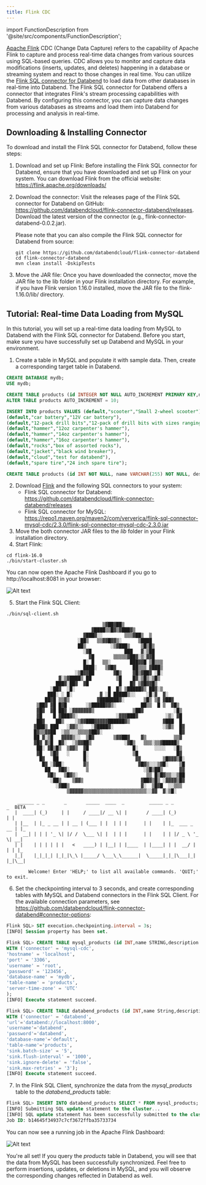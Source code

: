 ```yaml
---
title: Flink CDC
---
```


import FunctionDescription from '@site/src/components/FunctionDescription';

<FunctionDescription description="Introduced: v1.1.70"/>

[Apache Flink](https://github.com/apache/flink) CDC (Change Data Capture) refers to the capability of Apache Flink to capture and process real-time data changes from various sources using SQL-based queries. CDC allows you to monitor and capture data modifications (inserts, updates, and deletes) happening in a database or streaming system and react to those changes in real time. You can utilize the [Flink SQL connector for Databend](https://github.com/databendcloud/flink-connector-databend) to load data from other databases in real-time into Databend. The Flink SQL connector for Databend offers a connector that integrates Flink's stream processing capabilities with Databend. By configuring this connector, you can capture data changes from various databases as streams and load them into Databend for processing and analysis in real-time.

## Downloading & Installing Connector

To download and install the Flink SQL connector for Databend, follow these steps:

1. Download and set up Flink: Before installing the Flink SQL connector for Databend, ensure that you have downloaded and set up Flink on your system. You can download Flink from the official website: https://flink.apache.org/downloads/

2. Download the connector: Visit the releases page of the Flink SQL connector for Databend on GitHub: https://github.com/databendcloud/flink-connector-databend/releases. Download the latest version of the connector (e.g., flink-connector-databend-0.0.2.jar).

    Please note that you can also compile the Flink SQL connector for Databend from source:

    ```shell
    git clone https://github.com/databendcloud/flink-connector-databend
    cd flink-connector-databend
    mvn clean install -DskipTests
    ```

3. Move the JAR file: Once you have downloaded the connector, move the JAR file to the lib folder in your Flink installation directory. For example, if you have Flink version 1.16.0 installed, move the JAR file to the flink-1.16.0/lib/ directory.

## Tutorial: Real-time Data Loading from MySQL

In this tutorial, you will set up a real-time data loading from MySQL to Databend with the Flink SQL connector for Databend. Before you start, make sure you have successfully set up Databend and MySQL in your environment.

1. Create a table in MySQL and populate it with sample data. Then, create a corresponding target table in Databend.

```sql title='In MySQL:'
CREATE DATABASE mydb;
USE mydb;

CREATE TABLE products (id INTEGER NOT NULL AUTO_INCREMENT PRIMARY KEY,name VARCHAR(255) NOT NULL,description VARCHAR(512));
ALTER TABLE products AUTO_INCREMENT = 10;

INSERT INTO products VALUES (default,"scooter","Small 2-wheel scooter"),
(default,"car battery","12V car battery"),
(default,"12-pack drill bits","12-pack of drill bits with sizes ranging from #40 to #3"),
(default,"hammer","12oz carpenter's hammer"),
(default,"hammer","14oz carpenter's hammer"),
(default,"hammer","16oz carpenter's hammer"),
(default,"rocks","box of assorted rocks"),
(default,"jacket","black wind breaker"),
(default,"cloud","test for databend"),
(default,"spare tire","24 inch spare tire");
```

```sql title='In Databend:'
CREATE TABLE products (id INT NOT NULL, name VARCHAR(255) NOT NULL, description VARCHAR(512) );
```

2. Download [Flink](https://flink.apache.org/downloads/) and the following SQL connectors to your system:
    - Flink SQL connector for Databend: https://github.com/databendcloud/flink-connector-databend/releases
    - Flink SQL connector for MySQL: https://repo1.maven.org/maven2/com/ververica/flink-sql-connector-mysql-cdc/2.3.0/flink-sql-connector-mysql-cdc-2.3.0.jar
3. Move the both connector JAR files to the *lib* folder in your Flink installation directory.
4. Start Flink:

```shell
cd flink-16.0
./bin/start-cluster.sh
```

You can now open the Apache Flink Dashboard if you go to http://localhost:8081 in your browser:

![Alt text](@site/docs/public/img/load/cdc-dashboard.png)

5. Start the Flink SQL Client:

```shell
./bin/sql-client.sh

                                   ▒▓██▓██▒
                               ▓████▒▒█▓▒▓███▓▒
                            ▓███▓░░        ▒▒▒▓██▒  ▒
                          ░██▒   ▒▒▓▓█▓▓▒░      ▒████
                          ██▒         ░▒▓███▒    ▒█▒█▒
                            ░▓█            ███   ▓░▒██
                              ▓█       ▒▒▒▒▒▓██▓░▒░▓▓█
                            █░ █   ▒▒░       ███▓▓█ ▒█▒▒▒
                            ████░   ▒▓█▓      ██▒▒▒ ▓███▒
                         ░▒█▓▓██       ▓█▒    ▓█▒▓██▓ ░█░
                   ▓░▒▓████▒ ██         ▒█    █▓░▒█▒░▒█▒
                  ███▓░██▓  ▓█           █   █▓ ▒▓█▓▓█▒
                ░██▓  ░█░            █  █▒ ▒█████▓▒ ██▓░▒
               ███░ ░ █░          ▓ ░█ █████▒░░    ░█░▓  ▓░
              ██▓█ ▒▒▓▒          ▓███████▓░       ▒█▒ ▒▓ ▓██▓
           ▒██▓ ▓█ █▓█       ░▒█████▓▓▒░         ██▒▒  █ ▒  ▓█▒
           ▓█▓  ▓█ ██▓ ░▓▓▓▓▓▓▓▒              ▒██▓           ░█▒
           ▓█    █ ▓███▓▒░              ░▓▓▓███▓          ░▒░ ▓█
           ██▓    ██▒    ░▒▓▓███▓▓▓▓▓██████▓▒            ▓███  █
          ▓███▒ ███   ░▓▓▒░░   ░▓████▓░                  ░▒▓▒  █▓
          █▓▒▒▓▓██  ░▒▒░░░▒▒▒▒▓██▓░                            █▓
          ██ ▓░▒█   ▓▓▓▓▒░░  ▒█▓       ▒▓▓██▓    ▓▒          ▒▒▓
          ▓█▓ ▓▒█  █▓░  ░▒▓▓██▒            ░▓█▒   ▒▒▒░▒▒▓█████▒
           ██░ ▓█▒█▒  ▒▓▓▒  ▓█                █░      ░░░░   ░█▒
           ▓█   ▒█▓   ░     █░                ▒█              █▓
            █▓   ██         █░                 ▓▓        ▒█▓▓▓▒█░
             █▓ ░▓██░       ▓▒                  ▓█▓▒░░░▒▓█░    ▒█
              ██   ▓█▓░      ▒                    ░▒█▒██▒      ▓▓
               ▓█▒   ▒█▓▒░                         ▒▒ █▒█▓▒▒░░▒██
                ░██▒    ▒▓▓▒                     ▓██▓▒█▒ ░▓▓▓▓▒█▓
                  ░▓██▒                          ▓░  ▒█▓█  ░░▒▒▒
                      ▒▓▓▓▓▓▒▒▒▒▒▒▒▒▒▒▒▒▒▒▒▒▒▒▒▒▒▒▒░░▓▓  ▓░▒█░
          
    ______ _ _       _       _____  ____  _         _____ _ _            _  BETA   
   |  ____| (_)     | |     / ____|/ __ \| |       / ____| (_)          | |  
   | |__  | |_ _ __ | | __ | (___ | |  | | |      | |    | |_  ___ _ __ | |_ 
   |  __| | | | '_ \| |/ /  \___ \| |  | | |      | |    | | |/ _ \ '_ \| __|
   | |    | | | | | |   <   ____) | |__| | |____  | |____| | |  __/ | | | |_ 
   |_|    |_|_|_| |_|_|\_\ |_____/ \___\_\______|  \_____|_|_|\___|_| |_|\__|
          
        Welcome! Enter 'HELP;' to list all available commands. 'QUIT;' to exit.
```

6. Set the checkpointing interval to 3 seconds, and create corresponding tables with MySQL and Databend connectors in the Flink SQL Client. For the available connection parameters, see https://github.com/databendcloud/flink-connector-databend#connector-options: 

```sql       
Flink SQL> SET execution.checkpointing.interval = 3s;
[INFO] Session property has been set.

Flink SQL> CREATE TABLE mysql_products (id INT,name STRING,description STRING,PRIMARY KEY (id) NOT ENFORCED) 
WITH ('connector' = 'mysql-cdc',
'hostname' = 'localhost',
'port' = '3306',
'username' = 'root',
'password' = '123456',
'database-name' = 'mydb',
'table-name' = 'products',
'server-time-zone' = 'UTC'
);
[INFO] Execute statement succeed.

Flink SQL> CREATE TABLE databend_products (id INT,name String,description String, PRIMARY KEY (`id`) NOT ENFORCED) 
WITH ('connector' = 'databend',
'url'='databend://localhost:8000',
'username'='databend',
'password'='databend',
'database-name'='default',
'table-name'='products',
'sink.batch-size' = '5',
'sink.flush-interval' = '1000',
'sink.ignore-delete' = 'false',
'sink.max-retries' = '3');
[INFO] Execute statement succeed.
```

7. In the Flink SQL Client, synchronize the data from the *mysql_products* table to the *databend_products* table:

```sql
Flink SQL> INSERT INTO databend_products SELECT * FROM mysql_products;
[INFO] Submitting SQL update statement to the cluster...
[INFO] SQL update statement has been successfully submitted to the cluster:
Job ID: b14645f34937c7cf3672ffba35733734
```
You can now see a running job in the Apache Flink Dashboard:

![Alt text](@site/docs/public/img/load/cdc-job.png)

You're all set!  If you query the *products* table in Databend, you will see that the data from MySQL has been successfully synchronized. Feel free to perform insertions, updates, or deletions in MySQL, and you will observe the corresponding changes reflected in Databend as well.